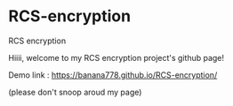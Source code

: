 # RCS-encryption
RCS encryption 

Hiiii, welcome to my RCS encryption project's github page!

Demo link : https://banana778.github.io/RCS-encryption/

(please don't snoop aroud my page)